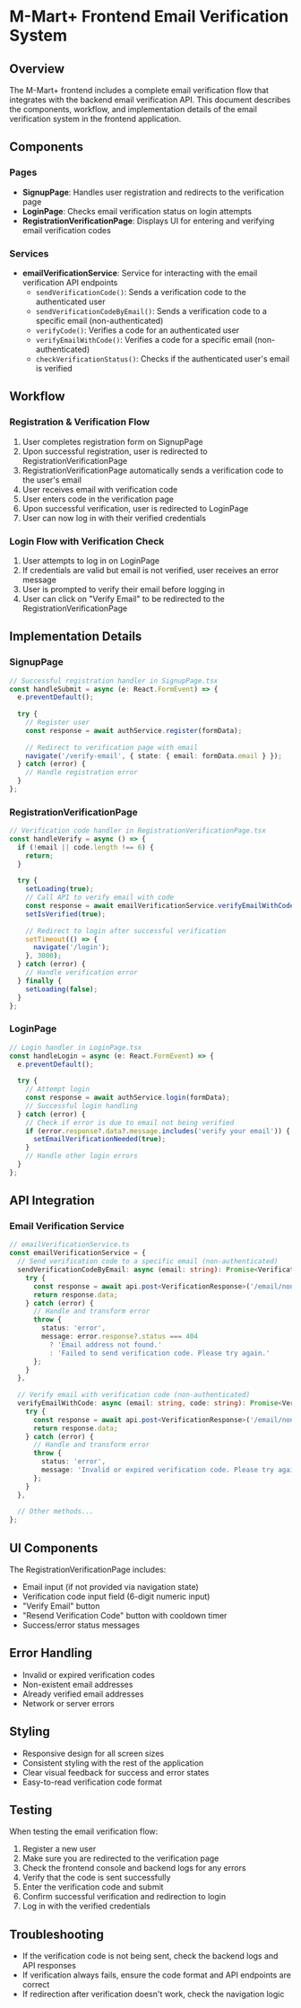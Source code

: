 # M-Mart+ Frontend Email Verification System

## Overview

The M-Mart+ frontend includes a complete email verification flow that integrates with the backend email verification API. This document describes the components, workflow, and implementation details of the email verification system in the frontend application.

## Components

### Pages
- **SignupPage**: Handles user registration and redirects to the verification page
- **LoginPage**: Checks email verification status on login attempts
- **RegistrationVerificationPage**: Displays UI for entering and verifying email verification codes

### Services
- **emailVerificationService**: Service for interacting with the email verification API endpoints
  - `sendVerificationCode()`: Sends a verification code to the authenticated user
  - `sendVerificationCodeByEmail()`: Sends a verification code to a specific email (non-authenticated)
  - `verifyCode()`: Verifies a code for an authenticated user
  - `verifyEmailWithCode()`: Verifies a code for a specific email (non-authenticated)
  - `checkVerificationStatus()`: Checks if the authenticated user's email is verified

## Workflow

### Registration & Verification Flow
1. User completes registration form on SignupPage
2. Upon successful registration, user is redirected to RegistrationVerificationPage
3. RegistrationVerificationPage automatically sends a verification code to the user's email
4. User receives email with verification code
5. User enters code in the verification page
6. Upon successful verification, user is redirected to LoginPage
7. User can now log in with their verified credentials

### Login Flow with Verification Check
1. User attempts to log in on LoginPage
2. If credentials are valid but email is not verified, user receives an error message
3. User is prompted to verify their email before logging in
4. User can click on "Verify Email" to be redirected to the RegistrationVerificationPage

## Implementation Details

### SignupPage
```typescript
// Successful registration handler in SignupPage.tsx
const handleSubmit = async (e: React.FormEvent) => {
  e.preventDefault();
  
  try {
    // Register user
    const response = await authService.register(formData);
    
    // Redirect to verification page with email
    navigate('/verify-email', { state: { email: formData.email } });
  } catch (error) {
    // Handle registration error
  }
};
```

### RegistrationVerificationPage
```typescript
// Verification code handler in RegistrationVerificationPage.tsx
const handleVerify = async () => {
  if (!email || code.length !== 6) {
    return;
  }
  
  try {
    setLoading(true);
    // Call API to verify email with code
    const response = await emailVerificationService.verifyEmailWithCode(email, code);
    setIsVerified(true);
    
    // Redirect to login after successful verification
    setTimeout(() => {
      navigate('/login');
    }, 3000);
  } catch (error) {
    // Handle verification error
  } finally {
    setLoading(false);
  }
};
```

### LoginPage
```typescript
// Login handler in LoginPage.tsx
const handleLogin = async (e: React.FormEvent) => {
  e.preventDefault();
  
  try {
    // Attempt login
    const response = await authService.login(formData);
    // Successful login handling
  } catch (error) {
    // Check if error is due to email not being verified
    if (error.response?.data?.message.includes('verify your email')) {
      setEmailVerificationNeeded(true);
    }
    // Handle other login errors
  }
};
```

## API Integration

### Email Verification Service
```typescript
// emailVerificationService.ts
const emailVerificationService = {
  // Send verification code to a specific email (non-authenticated)
  sendVerificationCodeByEmail: async (email: string): Promise<VerificationResponse> => {
    try {
      const response = await api.post<VerificationResponse>('/email/non-auth/send', { email });
      return response.data;
    } catch (error) {
      // Handle and transform error
      throw {
        status: 'error',
        message: error.response?.status === 404
          ? 'Email address not found.'
          : 'Failed to send verification code. Please try again.'
      };
    }
  },
  
  // Verify email with verification code (non-authenticated)
  verifyEmailWithCode: async (email: string, code: string): Promise<VerificationResponse> => {
    try {
      const response = await api.post<VerificationResponse>('/email/non-auth/verify', { email, code });
      return response.data;
    } catch (error) {
      // Handle and transform error
      throw {
        status: 'error',
        message: 'Invalid or expired verification code. Please try again.'
      };
    }
  },
  
  // Other methods...
};
```

## UI Components

The RegistrationVerificationPage includes:
- Email input (if not provided via navigation state)
- Verification code input field (6-digit numeric input)
- "Verify Email" button
- "Resend Verification Code" button with cooldown timer
- Success/error status messages

## Error Handling

- Invalid or expired verification codes
- Non-existent email addresses
- Already verified email addresses
- Network or server errors

## Styling

- Responsive design for all screen sizes
- Consistent styling with the rest of the application
- Clear visual feedback for success and error states
- Easy-to-read verification code format

## Testing

When testing the email verification flow:
1. Register a new user
2. Make sure you are redirected to the verification page
3. Check the frontend console and backend logs for any errors
4. Verify that the code is sent successfully
5. Enter the verification code and submit
6. Confirm successful verification and redirection to login
7. Log in with the verified credentials

## Troubleshooting

- If the verification code is not being sent, check the backend logs and API responses
- If verification always fails, ensure the code format and API endpoints are correct
- If redirection after verification doesn't work, check the navigation logic
